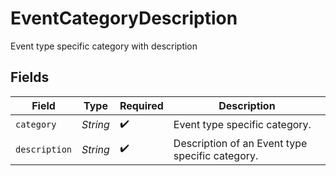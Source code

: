 # EventCategoryDescription

Event type specific category with description


## Fields

| Field                                           | Type                                            | Required                                        | Description                                     |
| ----------------------------------------------- | ----------------------------------------------- | ----------------------------------------------- | ----------------------------------------------- |
| `category`                                      | *String*                                        | :heavy_check_mark:                              | Event type specific category.                   |
| `description`                                   | *String*                                        | :heavy_check_mark:                              | Description of an Event type specific category. |